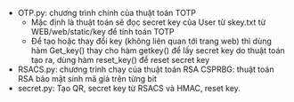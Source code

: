 - OTP.py: chương trình chính của thuật toán TOTP
  + Mặc định là thuật toán sẽ đọc secret key của User từ skey.txt từ WEB/web/static/key để tính toán TOTP
  + Để tạo hoặc thay đổi key (không liên quan tới trang web) thì dùng hàm Get_key() thay cho hàm getkey() để lấy secret key do thuật toán tạo ra, dùng hàm reset_key() để reset secret key
- RSACS.py: chương trình chạy của thuật toán RSA CSPRBG: thuật toán RSA bảo mật sinh mã giả trên từng bit
- secret.py: Tạo QR, secret key từ RSACS và HMAC, reset key.
